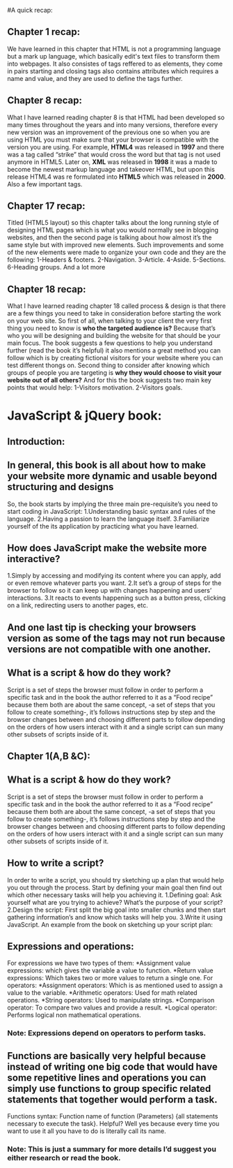 #A quick recap:

## Chapter 1 recap:

We have learned in this chapter that HTML is not a programming language but a mark up language, which basically edit's text files to transform them into webpages. It also consistes of tags reffered to as elements, they come in pairs starting and closing tags also contains attributes which requires a name and value, and they are used to define the tags further.

## Chapter 8 recap:
What I have learned reading chapter 8 is that HTML had been developed so many times throughout the years and into many versions, therefore every new version was an improvement of the previous one so when you are using HTML you must make sure that your browser is compatible with the version you are using.
For example, **HTML4** was released in **1997** and there was a tag called “strike” that would cross the word but that tag is not used anymore in HTML5.
Later on, **XML** was released in **1998** it was a made to become the newest markup language and takeover HTML, but upon this release HTML4 was re formulated into **HTML5** which was released in **2000**.
Also a few important tags.

## Chapter 17 recap:
 Titled (HTML5 layout) so this chapter talks about the long running style of designing HTML pages which is what you would normally see in blogging websites, and then the second page is talking about how almost it’s the same style but with improved new elements. Such improvements and some of the new elements were made to organize your own code and they are the following:
 1-Headers & footers.
 2-Navigation.
 3-Article.
 4-Aside.
 5-Sections.
 6-Heading groups.
And a lot more

## Chapter 18 recap:
What I have learned reading chapter 18 called process & design is that there are a few things you need to take in consideration before starting the work on your web site.
So first of all, when talking to your client the very first thing you need to know is **who the targeted audience is?** Because that’s who you will be designing and building the website for that should be your main focus.
The book suggests a few questions to help you understand further (read the book it’s helpful) it also mentions a great method you can follow which is by creating fictional visitors for your website where you can test different thongs on.
Second thing to consider after knowing which groups of people you are targeting is **why they would choose to visit your website out of all others?** And for this the book suggests two main key points that would help:
1-Visitors motivation.
2-Visitors goals.

# JavaScript & jQuery book:
## Introduction:
## In general, this book is all about how to make your website more dynamic and usable beyond structuring and designs 
So, the book starts by implying the three main pre-requisite’s you need to start coding in JavaScript:
1.Understanding basic syntax and rules of the language.
2.Having a passion to learn the language itself.
3.Familiarize yourself of the its application by practicing what you have learned.
## How does JavaScript make the website more interactive? 
1.Simply by accessing and modifying its content where you can apply, add or even remove whatever parts you want.
2.It set’s a group of steps for the browser to follow so it can keep up with changes happening and users’ interactions.
3.It reacts to events happening such as a button press, clicking on a link, redirecting users to another pages, etc.
## And one last tip is checking your browsers version as some of the tags may not run because versions are not compatible with one another.
## What is a script & how do they work?
Script is a set of steps the browser must follow in order to perform a specific task and in the book the author referred to it as a “Food recipe” because them both are about the same concept, -a set of steps that you follow to create something-, it’s follows instructions step by step and the browser changes between and choosing different parts to follow depending on the orders of how users interact with it and a single script can sun many other subsets of scripts inside of it.

## Chapter 1(A,B &C):
## What is a script & how do they work?
Script is a set of steps the browser must follow in order to perform a specific task and in the book the author referred to it as a “Food recipe” because them both are about the same concept, -a set of steps that you follow to create something-, it’s follows instructions step by step and the browser changes between and choosing different parts to follow depending on the orders of how users interact with it and a single script can sun many other subsets of scripts inside of it.
## How to write a script?
In order to write a script, you should try sketching up a plan that would help you out through the process. Start by defining your main goal then find out which other necessary tasks will help you achieving it.
1.Defining goal: Ask yourself what are you trying to achieve? What’s the purpose of your script?
2.Design the script: First split the big goal into smaller chunks and then start gathering information’s and know which tasks will help you.
3.Write it using JavaScript.
An example from the book on sketching up your script plan:


## Expressions and operations:
For expressions we have two types of them:
*Assignment value expressions: which gives the variable a value to function.
*Return value expressions: Which takes two or more values to return a single one.
For operators:
*Assignment operators: Which is as mentioned used to assign a value to the variable.
*Arithmetic operators: Used for math related operations.
*String operators: Used to manipulate strings.
*Comparison operator: To compare two values and provide a result.
*Logical operator: Performs logical non mathematical operations.
### Note: Expressions depend on operators to perform tasks.
## Functions are basically very helpful because instead of writing one big code that would have some repetitive lines and operations you can simply use functions to group specific related statements that together would perform a task.
Functions syntax:
Function name of function (Parameters) {all statements necessary to execute the task}.
Helpful? Well yes because every time you want to use it all you have to do is literally call its name.


### Note: This is just a summary for more details I’d suggest you either research or read the book.